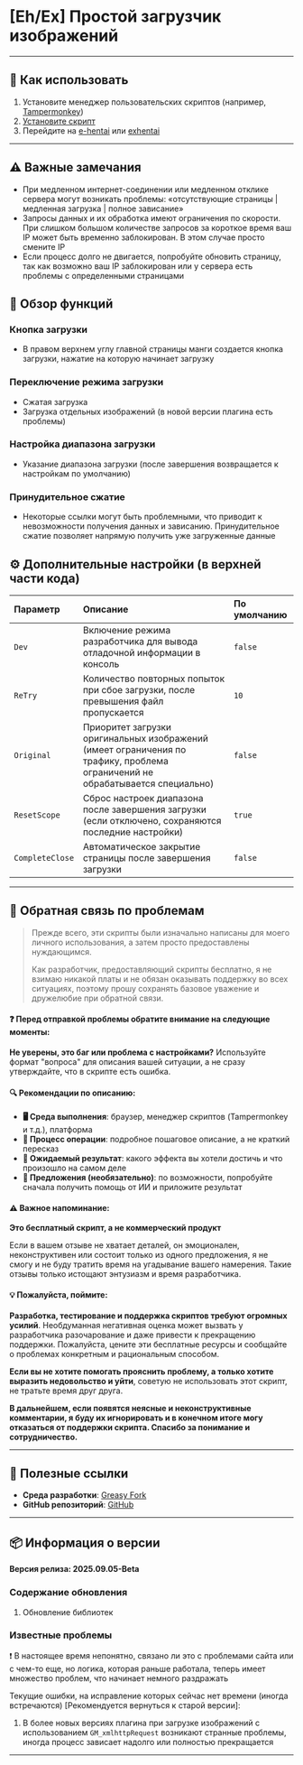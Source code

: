 # **[Eh/Ex] Простой загрузчик изображений**

---

## **👻 Как использовать**

1. Установите менеджер пользовательских скриптов (например, [Tampermonkey](https://chrome.google.com/webstore/detail/tampermonkey/dhdgffkkebhmkfjojejmpbldmpobfkfo))
2. [Установите скрипт](https://update.greasyfork.org/scripts/472882/%5BEEx-Hentai%5D%20Downloader.user.js)
3. Перейдите на [e-hentai](https://e-hentai.org/) или [exhentai](https://exhentai.org/)

---

## **⚠️ Важные замечания**
- При медленном интернет-соединении или медленном отклике сервера могут возникать проблемы: «отсутствующие страницы | медленная загрузка | полное зависание»
- Запросы данных и их обработка имеют ограничения по скорости. При слишком большом количестве запросов за короткое время ваш IP может быть временно заблокирован. В этом случае просто смените IP
- Если процесс долго не двигается, попробуйте обновить страницу, так как возможно ваш IP заблокирован или у сервера есть проблемы с определенными страницами

## **📜 Обзор функций**

### **Кнопка загрузки**
- В правом верхнем углу главной страницы манги создается кнопка загрузки, нажатие на которую начинает загрузку

### **Переключение режима загрузки**
- Сжатая загрузка
- Загрузка отдельных изображений (в новой версии плагина есть проблемы)

### **Настройка диапазона загрузки**
- Указание диапазона загрузки (после завершения возвращается к настройкам по умолчанию)

### **Принудительное сжатие**
- Некоторые ссылки могут быть проблемными, что приводит к невозможности получения данных и зависанию. Принудительное сжатие позволяет напрямую получить уже загруженные данные

## **⚙️ Дополнительные настройки (в верхней части кода)**

| **Параметр**     | **Описание**                                                | **По умолчанию** |
| :--------------- | :---------------------------------------------------------- | :--------------- |
| `Dev`            | Включение режима разработчика для вывода отладочной информации в консоль | `false`          |
| `ReTry`          | Количество повторных попыток при сбое загрузки, после превышения файл пропускается | `10`             |
| `Original`       | Приоритет загрузки оригинальных изображений (имеет ограничения по трафику, проблема ограничений не обрабатывается специально) | `false`          |
| `ResetScope`     | Сброс настроек диапазона после завершения загрузки (если отключено, сохраняются последние настройки) | `true`           |
| `CompleteClose`  | Автоматическое закрытие страницы после завершения загрузки  | `false`          |

---

## 📣 Обратная связь по проблемам

> Прежде всего, эти скрипты были изначально написаны для моего личного использования, а затем просто предоставлены нуждающимся.
>
> Как разработчик, предоставляющий скрипты бесплатно, я не взимаю никакой платы и не обязан оказывать поддержку во всех ситуациях, поэтому прошу сохранять базовое уважение и дружелюбие при обратной связи.

#### ❓ Перед отправкой проблемы обратите внимание на следующие моменты:

**Не уверены, это баг или проблема с настройками?** Используйте формат "вопроса" для описания вашей ситуации, а не сразу утверждайте, что в скрипте есть ошибка.

#### 🔍 Рекомендации по описанию:

- **🖥️ Среда выполнения**: браузер, менеджер скриптов (Tampermonkey и т.д.), платформа
- **🧭 Процесс операции**: подробное пошаговое описание, а не краткий пересказ
- **🎯 Ожидаемый результат**: какого эффекта вы хотели достичь и что произошло на самом деле
- **🤖 Предложения (необязательно)**: по возможности, попробуйте сначала получить помощь от ИИ и приложите результат

#### ⚠️ Важное напоминание:

**Это бесплатный скрипт, а не коммерческий продукт**

Если в вашем отзыве не хватает деталей, он эмоционален, неконструктивен или состоит только из одного предложения, я не смогу и не буду тратить время на угадывание вашего намерения. Такие отзывы только истощают энтузиазм и время разработчика.

#### 💡 Пожалуйста, поймите:

**Разработка, тестирование и поддержка скриптов требуют огромных усилий**. Необдуманная негативная оценка может вызвать у разработчика разочарование и даже привести к прекращению поддержки. Пожалуйста, цените эти бесплатные ресурсы и сообщайте о проблемах конкретным и рациональным способом.

**Если вы не хотите помогать прояснить проблему, а только хотите выразить недовольство и уйти**, советую не использовать этот скрипт, не тратьте время друг друга.

**В дальнейшем, если появятся неясные и неконструктивные комментарии, я буду их игнорировать и в конечном итоге могу отказаться от поддержки скрипта. Спасибо за понимание и сотрудничество.**

---

## **🔗 Полезные ссылки**

- **Среда разработки**: [Greasy Fork](https://greasyfork.org/zh-TW/users/989635-canaan-hs)  
- **GitHub репозиторий**: [GitHub](https://github.com/Canaan-HS/MonkeyScript/tree/main/ExDownloader)

---

## **📦 Информация о версии**

**Версия релиза: 2025.09.05-Beta**

### **Содержание обновления**
1. Обновление библиотек

### **Известные проблемы**
❗️ В настоящее время непонятно, связано ли это с проблемами сайта или с чем-то еще, но логика, которая раньше работала, теперь имеет множество проблем, что начинает немного раздражать

Текущие ошибки, на исправление которых сейчас нет времени (иногда встречаются) [Рекомендуется вернуться к старой версии]:
1. В более новых версиях плагина при загрузке изображений с использованием `GM_xmlhttpRequest` возникают странные проблемы, иногда процесс зависает надолго или полностью прекращается

---